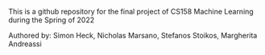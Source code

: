 This is a github repository for the final project of CS158 Machine Learning during the Spring of 2022

Authored by: Simon Heck, Nicholas Marsano, Stefanos Stoikos, Margherita Andreassi
